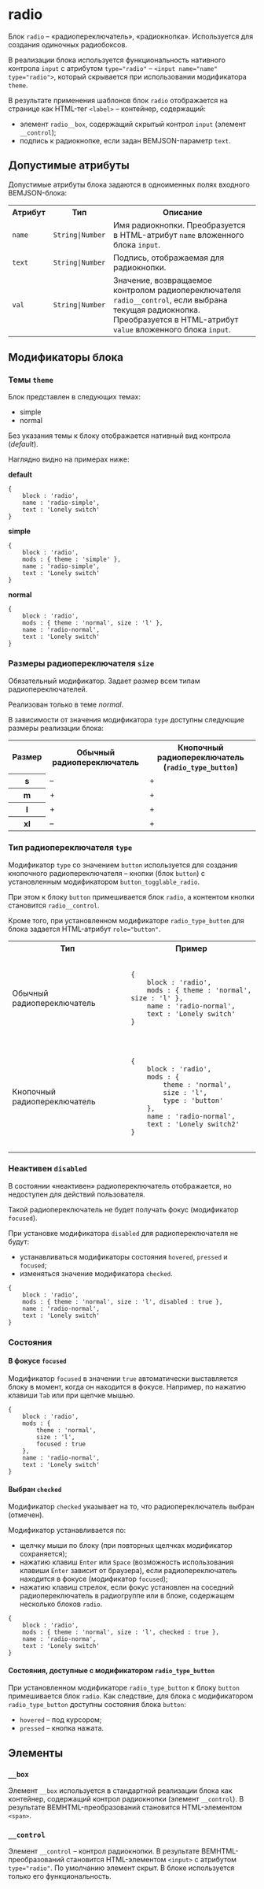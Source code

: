 # radio

Блок `radio` – «радиопереключатель», «радиокнопка». Используется для создания одиночных радиобоксов.

В реализации блока используется функциональность нативного контрола `input` с атрибутом `type="radio"` – `<input name="name" type="radio">`, который скрывается при использовании модификатора `theme`.

В результате применения шаблонов блок `radio` отображается на странице как HTML-тег `<label>` – контейнер, содержащий:

* элемент `radio__box`, содержащий скрытый контрол `input` (элемент `__control`);
* подпись к радиокнопке, если задан BEMJSON-параметр `text`.


## Допустимые атрибуты

Допустимые атрибуты блока задаются в одноименных полях входного BEMJSON-блока:

<table>
    <tr>
        <th>Атрибут</th>
        <th>Тип</th>
        <th>Описание</th>
    </tr>
    <tr>
        <td><code>name</code></td>
        <td><code>String|Number</code></td>
        <td>Имя радиокнопки. Преобразуется в HTML-атрибут <code>name</code> вложенного блока <code>input</code>.</td>
    </tr>
    <tr>
        <td><code>text</code></td>
        <td><code>String|Number</code></td>
        <td>Подпись, отображаемая для радиокнопки.</td>
    </tr>
    <tr>
        <td><code>val</code></td>
        <td><code>String|Number</code></td>
        <td>Значение, возвращаемое контролом радиопереключателя <code>radio__control</code>, если выбрана текущая радиокнопка. Преобразуется в HTML-атрибут <code>value</code> вложенного блока <code>input</code>.</td>
    </tr>
</table>

## Модификаторы блока

### Темы `theme`

Блок представлен в следующих темах:

 * simple
 * normal

Без указания темы к блоку отображается нативный вид контрола (*default*).

Наглядно видно на примерах ниже:

**default**

```bemjson
{
    block : 'radio',
    name : 'radio-simple',
    text : 'Lonely switch'
}
```

**simple**

```bemjson
{
    block : 'radio',
    mods : { theme : 'simple' },
    name : 'radio-simple',
    text : 'Lonely switch'
}
```

**normal**

```bemjson
{
    block : 'radio',
    mods : { theme : 'normal', size : 'l' },
    name : 'radio-normal',
    text : 'Lonely switch'
}
```

### Размеры радиопереключателя `size`

Обязательный модификатор. Задает размер всем типам радиопереключателей.

Реализован только в теме *normal*.

В зависимости от значения модификатора `type` доступны следующие размеры реализации блока:

<table>
    <tr>
        <th>Размер</th>
        <th>Обычный радиопереключатель</th>
        <th>Кнопочный радиопереключатель (<code>radio_type_button</code>)</th>
    </tr>
    <tr>
        <th>s</th>
        <td>–</td>
        <td>+</td>
    </tr>
    <tr>
        <th>m</th>
        <td>+</td>
        <td>+</td>
    </tr>
    <tr>
        <th>l</th>
        <td>+</td>
        <td>+</td>
    </tr>
    <tr>
        <th>xl</th>
        <td>–</td>
        <td>+</td>
</table>


### Тип радиопереключателя `type`

Модификатор `type` со значением `button` используется для создания кнопочного радиопереключателя – кнопки (блок `button`) с установленным модификатором `button_togglable_radio`.

При этом к блоку `button` примешивается блок `radio`, а контентом кнопки становится `radio__control`.

Кроме того, при установленном модификаторе `radio_type_button` для блока задается HTML-атрибут `role="button"`.

<table>
    <tr>
        <th>Тип</th>
        <th>Пример</th>
    </tr>
    <tr>
        <td>Обычный радиопереключатель</td>
        <td>
            <pre><code>
{
    block : 'radio',
    mods : { theme : 'normal', size : 'l' },
    name : 'radio-normal',
    text : 'Lonely switch'
}
            </code></pre>
        </td>
    <tr>
        <td>Кнопочный радиопереключатель</td>
        <td>
            <pre><code>
{
    block : 'radio',
    mods : {
        theme : 'normal',
        size : 'l',
        type : 'button'
    },
    name : 'radio-normal',
    text : 'Lonely switch2'
}
            </code></pre>
        </td>
    </tr>
</table>


### Неактивен `disabled`

В состоянии «неактивен» радиопереключатель отображается, но недоступен для действий пользователя.

Такой радиопереключатель не будет получать фокус (модификатор `focused`).

При установке модификатора `disabled` для радиопереключателя не будут:

* устанавливаться модификаторы состояния `hovered`, `pressed` и `focused`;
* изменяться значение модификатора `checked`.

```bemjson
{
    block : 'radio',
    mods : { theme : 'normal', size : 'l', disabled : true },
    name : 'radio-normal',
    text : 'Lonely switch'
}
```

### Состояния

#### В фокусе `focused`

Модификатор `focused` в значении `true` автоматически выставляется блоку в момент, когда он находится в фокусе. Например, по нажатию клавиши `Tab` или при щелчке мышью.

```bemjson
{
    block : 'radio',
    mods : {
        theme : 'normal',
        size : 'l',
        focused : true
    },
    name : 'radio-normal',
    text : 'Lonely switch'
}
```

#### Выбран `checked`

Модификатор `checked` указывает на то, что радиопереключатель выбран (отмечен).

Модификатор устанавливается по:

* щелчку мыши по блоку (при повторных щелчках модификатор сохраняется);
* нажатию клавиш `Enter` или `Space` (возможность использования клавиши `Enter` зависит от браузера), если радиопереключатель находится в фокусе (модификатор `focused`);
* нажатию клавиш стрелок, если фокус установлен на соседний радиопереключатель в радиогруппе или в блоке, содержащем несколько блоков `radio`.

```bemjson
{
    block : 'radio',
    mods : { theme : 'normal', size : 'l', checked : true },
    name : 'radio-norma',
    text : 'Lonely switch'
}
```

#### Состояния, доступные с модификатором `radio_type_button`

При установленном модификаторе `radio_type_button` к блоку `button` примешивается блок `radio`. Как следствие, для блока с модификатором `radio_type_button` доступны состояния блока `button`:

*  `hovered` – под курсором;
*  `pressed` – кнопка нажата.


## Элементы

### `__box`

Элемент `__box` используется в стандартной реализации блока как контейнер, содержащий контрол радиокнопки (элемент `__control`). В результате BEMHTML-преобразований становится HTML-элементом `<span>`.

### `__control`

Элемент `__control` – контрол радиокнопки. В результате BEMHTML-преобразований становится HTML-элементом `<input>` с атрибутом `type="radio"`. По умолчанию элемент скрыт. В блоке используется только его функциональность.
